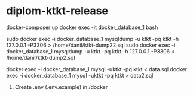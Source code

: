 # diplom-ktkt-release

docker-composer up
docker exec -it docker_database_1 bash

sudo docker exec -i docker_database_1  mysqldump -u ktkt -pq  ktkt -h 127.0.0.1 -P3306  > /home/danil/ktkt-dump22.sql
sudo docker exec -i docker_database_1  mysqldump -u ktkt -pq  ktkt -h 127.0.0.1 -P3306  < /home/danil/ktkt-dump2.sql


docker exec -i docker_database_1 mysql -uktkt -pq ktkt < data.sql
docker exec -i docker_database_1 mysql -uktkt -pq ktkt > data2.sql

1. Create .env (.env.example) in /docker

